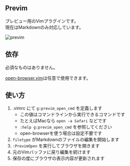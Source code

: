 ## Previm

プレビュー用のVimプラグインです。  
現在はMarkdownのみ対応しています。

![previm](https://raw.github.com/kannokanno/previm/master/previm-example.png)


## 依存

必須なものはありません。

[open-browser.vim](https://github.com/tyru/open-browser.vim)は任意で使用できます。


## 使い方

1. .vimrc にて `g:previm_open_cmd` を定義します
    * この値はコマンドラインから実行できるコマンドです
    * たとえばMacなら `open -a Safari` などです
    * `:help g:previm_open_cmd` を参照してください
    * open-browserを使う場合は設定不要です
1. `filetype` がMarkdownのファイルの編集を開始します
1. `:PrevimOpen` を実行してブラウザを開きます
1. 元のVimバッファに戻り編集を続けます
1. 保存の度にブラウザの表示内容が更新されます
